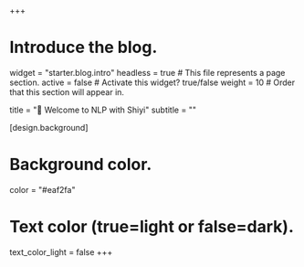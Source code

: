 +++
# Introduce the blog.
widget = "starter.blog.intro"
headless = true  # This file represents a page section.
active = false  # Activate this widget? true/false
weight = 10  # Order that this section will appear in.

title = "🌸 Welcome to NLP with Shiyi"
subtitle = ""

[design.background]
  # Background color.
  color = "#eaf2fa"

  # Text color (true=light or false=dark).
  text_color_light = false
+++
